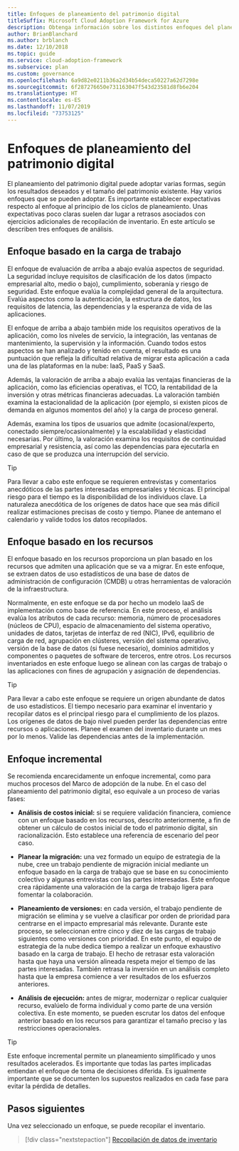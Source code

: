 ```yaml
---
title: Enfoques de planeamiento del patrimonio digital
titleSuffix: Microsoft Cloud Adoption Framework for Azure
description: Obtenga información sobre los distintos enfoques del planeamiento del patrimonio digital.
author: BrianBlanchard
ms.author: brblanch
ms.date: 12/10/2018
ms.topic: guide
ms.service: cloud-adoption-framework
ms.subservice: plan
ms.custom: governance
ms.openlocfilehash: 6a9d82e0211b36a2d34b54deca50227a62d7298e
ms.sourcegitcommit: 6f287276650e731163047f543d23581d8fb6e204
ms.translationtype: HT
ms.contentlocale: es-ES
ms.lasthandoff: 11/07/2019
ms.locfileid: "73753125"
---
```

# <a name="approaches-to-digital-estate-planning"></a>Enfoques de planeamiento del patrimonio digital

El planeamiento del patrimonio digital puede adoptar varias formas, según los resultados deseados y el tamaño del patrimonio existente. Hay varios enfoques que se pueden adoptar. Es importante establecer expectativas respecto al enfoque al principio de los ciclos de planeamiento. Unas expectativas poco claras suelen dar lugar a retrasos asociados con ejercicios adicionales de recopilación de inventario. En este artículo se describen tres enfoques de análisis.

## <a name="workload-driven-approach"></a>Enfoque basado en la carga de trabajo

El enfoque de evaluación de arriba a abajo evalúa aspectos de seguridad. La seguridad incluye requisitos de clasificación de los datos (impacto empresarial alto, medio o bajo), cumplimiento, soberanía y riesgo de seguridad. Este enfoque evalúa la complejidad general de la arquitectura. Evalúa aspectos como la autenticación, la estructura de datos, los requisitos de latencia, las dependencias y la esperanza de vida de las aplicaciones.

El enfoque de arriba a abajo también mide los requisitos operativos de la aplicación, como los niveles de servicio, la integración, las ventanas de mantenimiento, la supervisión y la información. Cuando todos estos aspectos se han analizado y tenido en cuenta, el resultado es una puntuación que refleja la dificultad relativa de migrar esta aplicación a cada una de las plataformas en la nube: IaaS, PaaS y SaaS.

Además, la valoración de arriba a abajo evalúa las ventajas financieras de la aplicación, como las eficiencias operativas, el TCO, la rentabilidad de la inversión y otras métricas financieras adecuadas. La valoración también examina la estacionalidad de la aplicación (por ejemplo, si existen picos de demanda en algunos momentos del año) y la carga de proceso general.

Además, examina los tipos de usuarios que admite (ocasional/experto, conectado siempre/ocasionalmente) y la escalabilidad y elasticidad necesarias. Por último, la valoración examina los requisitos de continuidad empresarial y resistencia, así como las dependencias para ejecutarla en caso de que se produzca una interrupción del servicio.

> [!TIP]
> Para llevar a cabo este enfoque se requieren entrevistas y comentarios anecdóticos de las partes interesadas empresariales y técnicas. El principal riesgo para el tiempo es la disponibilidad de los individuos clave. La naturaleza anecdótica de los orígenes de datos hace que sea más difícil realizar estimaciones precisas de costo y tiempo. Planee de antemano el calendario y valide todos los datos recopilados.

## <a name="asset-driven-approach"></a>Enfoque basado en los recursos

El enfoque basado en los recursos proporciona un plan basado en los recursos que admiten una aplicación que se va a migrar. En este enfoque, se extraen datos de uso estadísticos de una base de datos de administración de configuración (CMDB) u otras herramientas de valoración de la infraestructura.

Normalmente, en este enfoque se da por hecho un modelo IaaS de implementación como base de referencia. En este proceso, el análisis evalúa los atributos de cada recurso: memoria, número de procesadores (núcleos de CPU), espacio de almacenamiento del sistema operativo, unidades de datos, tarjetas de interfaz de red (NIC), IPv6, equilibrio de carga de red, agrupación en clústeres, versión del sistema operativo, versión de la base de datos (si fuese necesario), dominios admitidos y componentes o paquetes de software de terceros, entre otros. Los recursos inventariados en este enfoque luego se alinean con las cargas de trabajo o las aplicaciones con fines de agrupación y asignación de dependencias.

> [!TIP]
> Para llevar a cabo este enfoque se requiere un origen abundante de datos de uso estadísticos. El tiempo necesario para examinar el inventario y recopilar datos es el principal riesgo para el cumplimiento de los plazos. Los orígenes de datos de bajo nivel pueden perder las dependencias entre recursos o aplicaciones. Planee el examen del inventario durante un mes por lo menos. Valide las dependencias antes de la implementación.

## <a name="incremental-approach"></a>Enfoque incremental

Se recomienda encarecidamente un enfoque incremental, como para muchos procesos del Marco de adopción de la nube. En el caso del planeamiento del patrimonio digital, eso equivale a un proceso de varias fases:

- **Análisis de costos inicial:** si se requiere validación financiera, comience con un enfoque basado en los recursos, descrito anteriormente, a fin de obtener un cálculo de costos inicial de todo el patrimonio digital, sin racionalización. Esto establece una referencia de escenario del peor caso.

- **Planear la migración:** una vez formado un equipo de estrategia de la nube, cree un trabajo pendiente de migración inicial mediante un enfoque basado en la carga de trabajo que se base en su conocimiento colectivo y algunas entrevistas con las partes interesadas. Este enfoque crea rápidamente una valoración de la carga de trabajo ligera para fomentar la colaboración.

- **Planeamiento de versiones:** en cada versión, el trabajo pendiente de migración se elimina y se vuelve a clasificar por orden de prioridad para centrarse en el impacto empresarial más relevante. Durante este proceso, se seleccionan entre cinco y diez de las cargas de trabajo siguientes como versiones con prioridad. En este punto, el equipo de estrategia de la nube dedica tiempo a realizar un enfoque exhaustivo basado en la carga de trabajo. El hecho de retrasar esta valoración hasta que haya una versión alineada respeta mejor el tiempo de las partes interesadas. También retrasa la inversión en un análisis completo hasta que la empresa comience a ver resultados de los esfuerzos anteriores.

- **Análisis de ejecución:** antes de migrar, modernizar o replicar cualquier recurso, evalúelo de forma individual y como parte de una versión colectiva. En este momento, se pueden escrutar los datos del enfoque anterior basado en los recursos para garantizar el tamaño preciso y las restricciones operacionales.

> [!TIP]
> Este enfoque incremental permite un planeamiento simplificado y unos resultados acelerados. Es importante que todas las partes implicadas entiendan el enfoque de toma de decisiones diferida. Es igualmente importante que se documenten los supuestos realizados en cada fase para evitar la pérdida de detalles.

## <a name="next-steps"></a>Pasos siguientes

Una vez seleccionado un enfoque, se puede recopilar el inventario.

> [!div class="nextstepaction"]
> [Recopilación de datos de inventario](./inventory.md)
